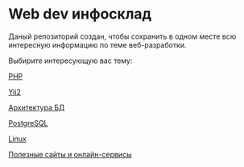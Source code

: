 # Web dev инфосклад

Даный репозиторий создан, чтобы сохранить в одном месте всю интересную информацию по теме веб-разработки.

Выбирите интересующую вас тему:

[PHP](/php/README.md)

[Yii2](/yii2/README.md)

[Архитектура БД](/db-architecture/README.md)

[PostgreSQL](/postgresql/README.md)

[Linux](/linux/README.md)

[Полезные сайты и онлайн-сервисы](/sites/README.md)
